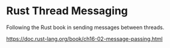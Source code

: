 # Rust Thread Messaging

Following the Rust book in sending messages between threads.

https://doc.rust-lang.org/book/ch16-02-message-passing.html
